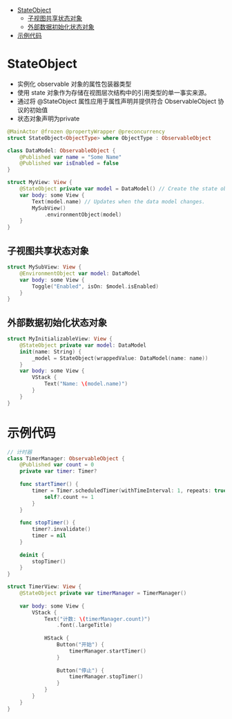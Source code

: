 <!-- @import "[TOC]" {cmd="toc" depthFrom=1 depthTo=6 orderedList=false} -->

<!-- code_chunk_output -->

- [StateObject](#stateobject)
  - [子视图共享状态对象](#子视图共享状态对象)
  - [外部数据初始化状态对象](#外部数据初始化状态对象)
- [示例代码](#示例代码)

<!-- /code_chunk_output -->

# StateObject

- 实例化 observable 对象的属性包装器类型
- 使用 state 对象作为存储在视图层次结构中的引用类型的单一事实来源。
- 通过将 @StateObject 属性应用于属性声明并提供符合 ObservableObject 协议的初始值
- 状态对象声明为private

```swift
@MainActor @frozen @propertyWrapper @preconcurrency
struct StateObject<ObjectType> where ObjectType : ObservableObject
```

```swift
class DataModel: ObservableObject {
    @Published var name = "Some Name"
    @Published var isEnabled = false
}

struct MyView: View {
    @StateObject private var model = DataModel() // Create the state object.
    var body: some View {
        Text(model.name) // Updates when the data model changes.
        MySubView()
            .environmentObject(model)
    }
}
```

## 子视图共享状态对象

```swift
struct MySubView: View {
    @EnvironmentObject var model: DataModel
    var body: some View {
        Toggle("Enabled", isOn: $model.isEnabled)
    }
}
```

## 外部数据初始化状态对象

```swift
struct MyInitializableView: View {
    @StateObject private var model: DataModel
    init(name: String) {
        _model = StateObject(wrappedValue: DataModel(name: name))
    }
    var body: some View {
        VStack {
            Text("Name: \(model.name)")
        }
    }
}
```

# 示例代码

```swift
// 计时器
class TimerManager: ObservableObject {
    @Published var count = 0
    private var timer: Timer?
    
    func startTimer() {
        timer = Timer.scheduledTimer(withTimeInterval: 1, repeats: true) { [weak self] _ in
            self?.count += 1
        }
    }
    
    func stopTimer() {
        timer?.invalidate()
        timer = nil
    }
    
    deinit {
        stopTimer()
    }
}

struct TimerView: View {
    @StateObject private var timerManager = TimerManager()
    
    var body: some View {
        VStack {
            Text("计数: \(timerManager.count)")
                .font(.largeTitle)
            
            HStack {
                Button("开始") {
                    timerManager.startTimer()
                }
                
                Button("停止") {
                    timerManager.stopTimer()
                }
            }
        }
    }
}
```
